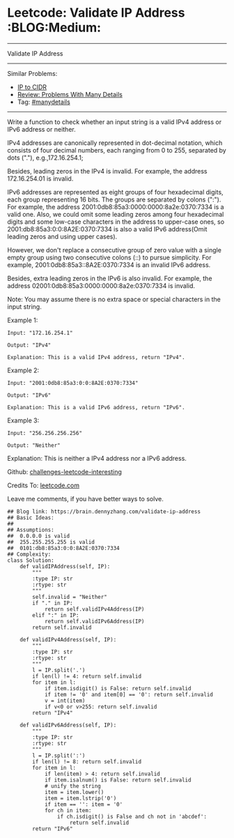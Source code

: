 # Leetcode: Validate IP Address     :BLOG:Medium:


---

Validate IP Address  

---

Similar Problems:  
-   [IP to CIDR](https://brain.dennyzhang.com/ip-to-cidr)
-   [Review: Problems With Many Details](https://brain.dennyzhang.com/review-manydetails)
-   Tag: [#manydetails](https://brain.dennyzhang.com/tag/manydetails)

---

Write a function to check whether an input string is a valid IPv4 address or IPv6 address or neither.  

IPv4 addresses are canonically represented in dot-decimal notation, which consists of four decimal numbers, each ranging from 0 to 255, separated by dots ("."), e.g.,172.16.254.1;  

Besides, leading zeros in the IPv4 is invalid. For example, the address 172.16.254.01 is invalid.  

IPv6 addresses are represented as eight groups of four hexadecimal digits, each group representing 16 bits. The groups are separated by colons (":"). For example, the address 2001:0db8:85a3:0000:0000:8a2e:0370:7334 is a valid one. Also, we could omit some leading zeros among four hexadecimal digits and some low-case characters in the address to upper-case ones, so 2001:db8:85a3:0:0:8A2E:0370:7334 is also a valid IPv6 address(Omit leading zeros and using upper cases).  

However, we don't replace a consecutive group of zero value with a single empty group using two consecutive colons (::) to pursue simplicity. For example, 2001:0db8:85a3::8A2E:0370:7334 is an invalid IPv6 address.  

Besides, extra leading zeros in the IPv6 is also invalid. For example, the address 02001:0db8:85a3:0000:0000:8a2e:0370:7334 is invalid.  

Note: You may assume there is no extra space or special characters in the input string.  

Example 1:  

    Input: "172.16.254.1"
    
    Output: "IPv4"
    
    Explanation: This is a valid IPv4 address, return "IPv4".

Example 2:  

    Input: "2001:0db8:85a3:0:0:8A2E:0370:7334"
    
    Output: "IPv6"
    
    Explanation: This is a valid IPv6 address, return "IPv6".

Example 3:  

    Input: "256.256.256.256"
    
    Output: "Neither"

Explanation: This is neither a IPv4 address nor a IPv6 address.  

Github: [challenges-leetcode-interesting](https://github.com/DennyZhang/challenges-leetcode-interesting/tree/master/validate-ip-address)  

Credits To: [leetcode.com](https://leetcode.com/problems/validate-ip-address/description/)  

Leave me comments, if you have better ways to solve.  

    ## Blog link: https://brain.dennyzhang.com/validate-ip-address
    ## Basic Ideas:
    ##
    ## Assumptions: 
    ##  0.0.0.0 is valid
    ##  255.255.255.255 is valid
    ##  0101:db8:85a3:0:0:8A2E:0370:7334
    ## Complexity:
    class Solution:
        def validIPAddress(self, IP):
            """
            :type IP: str
            :rtype: str
            """
            self.invalid = "Neither"
            if "." in IP:
                return self.validIPv4Address(IP)
            elif ":" in IP:
                return self.validIPv6Address(IP)
            return self.invalid
    
        def validIPv4Address(self, IP):
            """
            :type IP: str
            :rtype: str
            """
            l = IP.split('.')
            if len(l) != 4: return self.invalid
            for item in l:
                if item.isdigit() is False: return self.invalid
                if item != '0' and item[0] == '0': return self.invalid
                v = int(item)
                if v<0 or v>255: return self.invalid
            return "IPv4"
    
        def validIPv6Address(self, IP):
            """
            :type IP: str
            :rtype: str
            """
            l = IP.split(':')
            if len(l) != 8: return self.invalid
            for item in l:
                if len(item) > 4: return self.invalid
                if item.isalnum() is False: return self.invalid
                # unify the string
                item = item.lower()
                item = item.lstrip('0')
                if item == '': item = '0'
                for ch in item:
                    if ch.isdigit() is False and ch not in 'abcdef':
                        return self.invalid
            return "IPv6"